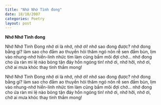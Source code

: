```yaml
---
title: "Nhớ Nhớ Tình đong"
date: 18/10/2007
categories: Poetry
layout: post
---
```


**Nhớ Nhớ Tình đong**

Nhớ Nhớ Tình Đong
nhớ ơi là nhớ, nhớ ơi!
nhớ sao đong được?
nhớ đong bằng gì?
làm sao cho đắm ao thuyền
hỏi thăm ngó nõn rễ sen
đầm bùn,
lịm vào nhung-nhớ hiển-linh
nhức tim làm cũng
bầm môi đợi chờ...
nhớ đong cho ứa ràn mi
lệ nào bỏng tận đáy hồn
ngóng tin!
nhớ ơi, nhớ hỡi, nhớ ơi,
chờ ai
mưa khóc
thay
tình thầm mong!

Nhớ Nhớ Tình Đong
nhớ ơi là nhớ, nhớ ơi!
nhớ sao đong được?
nhớ đong bằng gì?
làm sao cho đắm ao thuyền
hỏi thăm ngó nõn rễ sen
đầm bùn,
lịm vào nhung-nhớ hiển-linh
nhức tim làm cũng
bầm môi đợi chờ...
nhớ đong cho ứa ràn mi
lệ nào bỏng tận đáy hồn
ngóng tin!
nhớ ơi, nhớ hỡi, nhớ ơi,
chờ ai
mưa khóc
thay
tình thầm mong!
